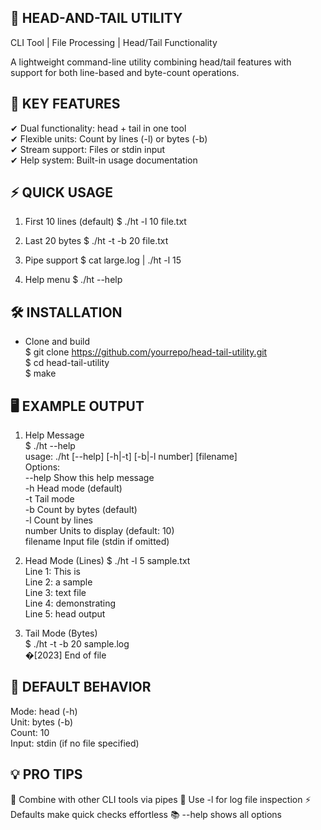## 📜 HEAD-AND-TAIL UTILITY
CLI Tool | File Processing | Head/Tail Functionality

A lightweight command-line utility combining head/tail features
with support for both line-based and byte-count operations.

## 🚀 KEY FEATURES
✔ Dual functionality: head + tail in one tool                                            
✔ Flexible units: Count by lines (-l) or bytes (-b)                                                                    
✔ Stream support: Files or stdin input                                                        
✔ Help system: Built-in usage documentation                                                                

## ⚡ QUICK USAGE
1. First 10 lines (default)
$ ./ht -l 10 file.txt

2. Last 20 bytes
$ ./ht -t -b 20 file.txt

3. Pipe support
$ cat large.log | ./ht -l 15

4. Help menu
$ ./ht --help

## 🛠️ INSTALLATION
- Clone and build                                  
$ git clone https://github.com/yourrepo/head-tail-utility.git                                  
$ cd head-tail-utility                          
$ make                                                

## 🖥️ EXAMPLE OUTPUT
1. Help Message                                    
$ ./ht --help                                                          
usage: ./ht [--help] [-h|-t] [-b|-l number] [filename]                                                                              
Options:                                              
  --help          Show this help message                                                          
  -h              Head mode (default)                                                         
  -t              Tail mode                                                
  -b              Count by bytes (default)                                              
  -l              Count by lines                                     
  number          Units to display (default: 10)                                                          
  filename        Input file (stdin if omitted)                                                                 

2. Head Mode (Lines)
$ ./ht -l 5 sample.txt                                                                                                               
Line 1: This is                                                    
Line 2: a sample                                                              
Line 3: text file                           
Line 4: demonstrating                                   
Line 5: head output                    

3.  Tail Mode (Bytes)                                                
$ ./ht -t -b 20 sample.log                                            
�[2023] End of file                                                  

## 📌 DEFAULT BEHAVIOR                              
Mode: head (-h)                    
Unit: bytes (-b)                            
Count: 10                         
Input: stdin (if no file specified)                               

## 💡 PRO TIPS
🔧 Combine with other CLI tools via pipes
📝 Use -l for log file inspection
⚡ Defaults make quick checks effortless
📚 --help shows all options
